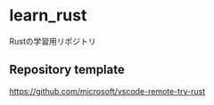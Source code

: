 # learn_rust
Rustの学習用リポジトリ
## Repository template
https://github.com/microsoft/vscode-remote-try-rust
